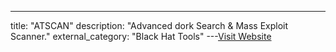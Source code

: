 ---
title: "ATSCAN"
description: "Advanced dork Search & Mass Exploit Scanner."
external_category: "Black Hat Tools"
---[Visit Website](https://github.com/AlisamTechnology/ATSCAN)


